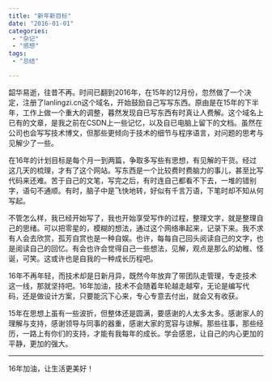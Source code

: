 ```yaml
---
title: "新年新目标"
date: "2016-01-01"
categories:
 - "杂记"
 - "感想"
tags:
 - "总结"

---
```



韶华易逝，往昔不再。时间已翻到2016年，在15年的12月份，忽然做了一个决定，注册了lanlingzi.cn这个域名，开始鼓励自己写写东西。原由是在15年的下半年，工作上做一个重大的调整，暮然发现自已写东西有时真让人费解。这个域名上已有的文章，是我之前在CSDN上一些记忆，以及自已电脑上留下的文档。虽然在公司也会写写技术博文，但那些更倾向于技术的细节与程序语言，对问题的思考与见解少了一些。

在16年的计划目标是每个月一到两篇，争取多写些有思想，有见解的干货。经过这几天的梳理，才有了这个网站。写东西是一个比较费时费脑力的事儿，甚至比写代码来还难。苦于自己的文笔，写完之后，有时连自己都看不下去，一堆的错别字，语句不通顺。有时，脑子中是飞快地转，好似有千言万语，下笔时却不知从何写起。
<!--more-->

不管怎么样，我已经开始写了，我也开始享受写作的过程，整理文字，就是整理自己的思绪。可以把零星的，模糊的想法，通过这个网络串起来，记录下来。我不求有人会去欣赏，孤芳自赏也是一种自娱。也许，每每自己回头阅读自己的文字，也是阅读自己的回忆。有会也许会觉得自己一些想法，见解，观点是那么的幼稚、怪诞，可笑。这或许也是自我的一种成长历程吧。

16年不再年轻，而技术却是日新月异，既然今年放弃了带团队走管理，专走技术这一线，那就坚持吧。16年加油，技术不会随着年轮越走越窄，无论是编写代码，还是做设计方案，只要能沉下心来，专心专意去付出，就会又有收获。

15年在思想上虽有一些波折，但整体还是圆满，要感谢的人太多太多。感谢家人的理解与支持，感谢领导与同事的器重，感谢大家的宽容与谅解。那些往事，那些经历，一路上有你们的支持，才能有我每年的成长。学会感恩，让自己的内心更加的平静，更加的强大。

-------

16年加油，让生活更美好！

